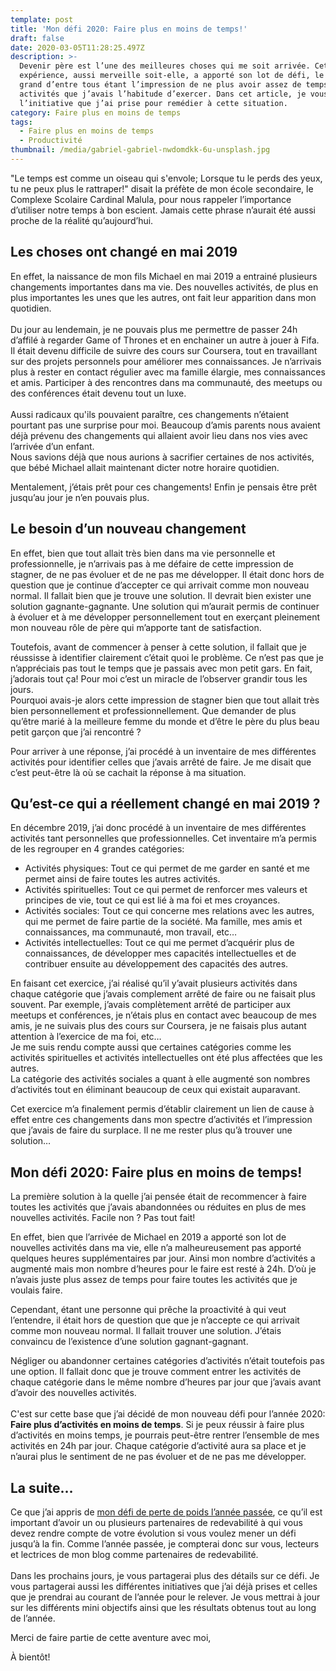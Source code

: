 ```yaml
---
template: post
title: 'Mon défi 2020: Faire plus en moins de temps!'
draft: false
date: 2020-03-05T11:28:25.497Z
description: >-
  Devenir père est l’une des meilleures choses qui me soit arrivée. Cette
  expérience, aussi merveille soit-elle, a apporté son lot de défi, le plus
  grand d’entre tous étant l’impression de ne plus avoir assez de temps pour les
  activités que j’avais l’habitude d’exercer. Dans cet article, je vous parle de
  l’initiative que j’ai prise pour remédier à cette situation.
category: Faire plus en moins de temps
tags:
  - Faire plus en moins de temps
  - Productivité
thumbnail: /media/gabriel-gabriel-nwdomdkk-6u-unsplash.jpg
---
```

"Le temps est comme un oiseau qui s'envole; Lorsque tu le perds des yeux, tu ne peux plus le rattraper!" disait la préfète de mon école secondaire, le Complexe Scolaire Cardinal Malula, pour nous rappeler l’importance d’utiliser notre temps à bon escient. Jamais cette phrase n’aurait été aussi proche de la réalité qu’aujourd’hui.

## Les choses ont changé en mai 2019

En effet, la naissance de mon fils Michael en mai 2019 a entrainé plusieurs changements importantes dans ma vie. Des nouvelles activités, de plus en plus importantes les unes que les autres, ont fait leur apparition dans mon quotidien. \
\
Du jour au lendemain, je ne pouvais plus me permettre de passer 24h d’affilé à regarder Game of Thrones et en enchainer un autre à jouer à Fifa. Il était devenu difficile de suivre des cours sur Coursera, tout en travaillant sur des projets personnels pour améliorer mes connaissances. Je n’arrivais plus à rester en contact régulier avec ma famille élargie, mes connaissances et amis. Participer à des rencontres dans ma communauté, des meetups ou des conférences était devenu tout un luxe.\
\
Aussi radicaux qu'ils pouvaient paraître, ces changements n’étaient pourtant pas une surprise pour moi. Beaucoup d’amis parents nous avaient déjà prévenu des changements qui allaient avoir lieu dans nos vies avec l’arrivée d’un enfant.\
Nous savions déjà que nous aurions à sacrifier certaines de nos activités, que bébé Michael allait maintenant dicter notre horaire quotidien. 

Mentalement, j’étais prêt pour ces changements! Enfin je pensais être prêt jusqu’au jour je n’en pouvais plus.

## Le besoin d’un nouveau changement

En effet, bien que tout allait très bien dans ma vie personnelle et professionnelle, je n’arrivais pas à me défaire de cette impression de stagner, de ne pas évoluer et de ne pas me développer. Il était donc hors de question que je continue d’accepter ce qui arrivait comme mon nouveau normal. Il fallait bien que je trouve une solution. Il devrait bien exister une solution gagnante-gagnante. Une solution qui m’aurait permis de continuer à évoluer et à me développer personnellement tout en exerçant pleinement mon nouveau rôle de père qui m’apporte tant de satisfaction.

Toutefois, avant de commencer à penser à cette solution, il fallait que je réussisse à identifier clairement c’était quoi le problème. Ce n’est pas que je n’appréciais pas tout le temps que je passais avec mon petit gars. En fait, j’adorais tout ça! Pour moi c’est un miracle de l’observer grandir tous les jours. \
Pourquoi avais-je alors cette impression de stagner bien que tout allait très bien personnellement et professionnellement. Que demander de plus qu’être marié à la meilleure femme du monde et d’être le père du plus beau petit garçon que j’ai rencontré ? 

Pour arriver à une réponse, j’ai procédé à un inventaire de mes différentes activités pour identifier celles que j’avais arrêté de faire. Je me disait que c’est peut-être là où se cachait la réponse à ma situation. 

## Qu’est-ce qui a réellement changé en mai 2019 ?

En décembre 2019, j’ai donc procédé à un inventaire de mes différentes activités tant personnelles que professionnelles. Cet inventaire m’a permis de les regrouper en 4 grandes catégories:

* Activités physiques: Tout ce qui permet de me garder en santé et me permet ainsi de faire toutes les autres activités.
* Activités spirituelles: Tout ce qui permet de renforcer mes valeurs et principes de vie, tout ce qui est lié à ma foi et mes croyances.
* Activités sociales: Tout ce qui concerne mes relations avec les autres, qui me permet de faire partie de la société. Ma famille, mes amis et connaissances, ma communauté, mon travail, etc…
* Activités intellectuelles: Tout ce qui me permet d’acquérir plus de connaissances, de développer mes capacités intellectuelles et de contribuer ensuite au développement des capacités des autres.

En faisant cet exercice, j’ai réalisé qu’il y’avait plusieurs activités dans chaque catégorie que j’avais complement arrêté de faire ou ne faisait plus souvent. Par exemple, j’avais complètement arrêté de participer aux meetups et conférences, je n’étais plus en contact avec beaucoup de mes amis, je ne suivais plus des cours sur Coursera, je ne faisais plus autant attention à l’exercice de ma foi, etc…\
Je me suis rendu compte aussi que certaines catégories comme les activités spirituelles et activités intellectuelles ont été plus affectées que les autres.\
La catégorie des activités sociales a quant à elle augmenté son nombres d’activités tout en éliminant beaucoup de ceux qui existait auparavant.

Cet exercice m’a finalement permis d’établir clairement un lien de cause à effet entre ces changements dans mon spectre d’activités et l’impression que j’avais de faire du surplace. Il ne me rester plus qu’à trouver une solution…

## Mon défi 2020: Faire plus en moins de temps!

La première solution à la quelle j’ai pensée était de recommencer à faire toutes les activités que j’avais abandonnées ou réduites en plus de mes nouvelles activités. Facile non ? Pas tout fait!

En effet, bien que l’arrivée de Michael en 2019 a apporté son lot de nouvelles activités dans ma vie, elle n’a malheureusement pas apporté quelques heures supplémentaires par jour. Ainsi mon nombre d’activités a augmenté mais mon nombre d’heures pour le faire est resté à 24h. D’où je n’avais juste plus assez de temps pour faire toutes les activités que je voulais faire.

Cependant, étant une personne qui prêche la proactivité à qui veut l’entendre, il était hors de question que que je n’accepte ce qui arrivait comme mon nouveau normal. Il fallait trouver une solution. J’étais convaincu de l’existence d’une solution gagnant-gagnant.

Négliger ou abandonner certaines catégories d’activités n’était toutefois pas une option. Il fallait donc que je trouve comment entrer les activités de chaque catégorie dans le même nombre d’heures par jour que j’avais avant d’avoir des nouvelles activités. \
\
C'est sur cette base que j’ai décidé de mon nouveau défi pour l’année 2020: **Faire plus d’activités en moins de temps**. Si je peux réussir à faire plus d’activités en moins temps, je pourrais peut-être rentrer l’ensemble de mes activités en 24h par jour. Chaque catégorie d’activité aura sa place et je n’aurai plus le sentiment de ne pas évoluer et de ne pas me développer.

## La suite…

Ce que j’ai appris de [mon défi de perte de poids l’année passée](/category/prendre-plaisir-a-perdre-du-poids), ce qu’il est important d’avoir un ou plusieurs partenaires de redevabilité à qui vous devez rendre compte de votre évolution si vous voulez mener un défi jusqu’à la fin. Comme l’année passée, je compterai donc sur vous, lecteurs et lectrices de mon blog comme partenaires de redevabilité. \
\
Dans les prochains jours, je vous partagerai plus des détails sur ce défi. Je vous partagerai aussi les différentes initiatives que j’ai déjà prises et celles que je prendrai au courant de l’année pour le relever. Je vous mettrai à jour sur les différents mini objectifs ainsi que les résultats obtenus tout au long de l’année.

Merci de faire partie de cette aventure avec moi,

À bientôt!
